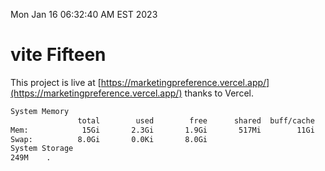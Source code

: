 Mon Jan 16 06:32:40 AM EST 2023

# vite Fifteen


This project is live at [https://marketingpreference.vercel.app/](https://marketingpreference.vercel.app/) thanks to Vercel.

```bash
System Memory
               total        used        free      shared  buff/cache   available
Mem:            15Gi       2.3Gi       1.9Gi       517Mi        11Gi        12Gi
Swap:          8.0Gi       0.0Ki       8.0Gi
System Storage
249M	.
```
```bash
